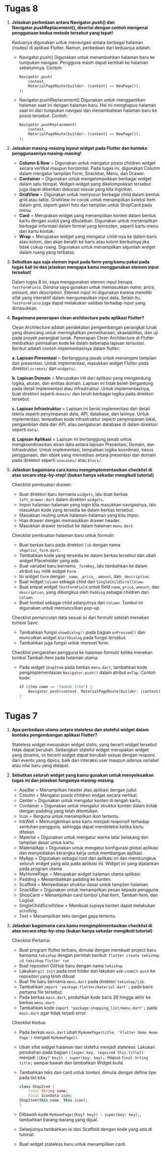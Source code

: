 # Tugas 8 

1. **Jelaskan perbedaan antara Navigator.push() dan Navigator.pushReplacement(), disertai dengan contoh mengenai penggunaan kedua metode tersebut yang tepat!**

    Keduanya digunakan untuk menavigasi antara berbagai halaman (routes) di aplikasi Flutter. Namun, perbedaan dari keduanya adalah:
    - Navigator.push() 
        Digunakan untuk menambahkan halaman baru ke tumpukan navigasi. Pengguna masih dapat kembali ke halaman sebelumnya. Contoh:
        ```Dart 
        Navigator.push(
            context,
            MaterialPageRoute(builder: (context) => NewPage()),
        );
        ```

    - Navigator.pushReplacement()
        Digunakan untuk menggantikan halaman saat ini dengan halaman baru. Hal ini menghapus halaman saat ini dari tumpukan navigasi dan menambahkan halaman baru ke posisi tersebut. Contoh:
        ```Dart
        Navigator.pushReplacement(
            context,
            MaterialPageRoute(builder: (context) => NewPage()),
        );
        ```

2.  **Jelaskan masing-masing layout widget pada Flutter dan konteks penggunaannya masing-masing!**

    - **Column & Row** = Digunakan untuk mengatur posisi children widget secara vertikal maupun horizontal. Pada tugas ini, digunakan Column dalam mengatur tampilan Form, Snackbar, Menu, dan Drawer.
    - **Container** = Digunakan untuk mengelompokkan berbagai widget dalam satu tempat. Widget-widget yang dikelompokkan tersebut juga dapat diberikan dekorasi sesuai yang kita inginkan. 
    - **GridView** = Digunakan untuk menyusun berbagai child dalam bentuk grid atau table. GridView ini cocok untuk menampilkan koleksi item dalam grid, seperti galeri foto dan tampilan untuk ShopCard pada menu.
    - **Card** = Merupakan widget yang menampilkan konten dalam bentuk kartu dengan sudut yang dibulatkan. Digunakan untuk menampilkan berbagai informasi dalam format yang konsisten, seperti kartu menu dan kartu kontak.
    - **Wrap** = Merupakan widget yang mengatur child-nya ke dalam baris atau kolom, dan akan beralih ke baris atau kolom berikutnya jika tidak cukup ruang. Digunakan untuk menampilkan sejumlah widget dalam ruang yang terbatas.

3. **Sebutkan apa saja elemen input pada form yang kamu pakai pada tugas kali ini dan jelaskan mengapa kamu menggunakan elemen input tersebut!**

    Dalam tugas 8 ini, saya menggunakan elemen input berupa `TextFormField`. Dimana saya gunakan untuk memasukkan *name, price, amount, dan description*. Elemen input ini digunakan karena memiliki sifat yang interaktif dalam mengumpulkan input data. Selain itu, `TextFormField` juga dapat melakukan validasi terhadap input yang dimasukkan.

4. **Bagaimana penerapan clean architecture pada aplikasi Flutter?**

    Clean Architecture adalah pendekatan pengembangan perangkat lunak yang dirancang untuk meningkatkan pemeliharaan, skaalabilitas, dan uji pada proyek perangkat lunak. Penerapan Clean Architecture di Flutter melibatkan pemisahan kode ke dalam beberapa lapisan terisolasi. Berikut adalah contoh implementasinya dalam flutter:

    **a. Lapisan Presentasi** = Bertanggung jawab untuk menangani tampilan dan presentasi. Untuk implementasi, masukkan widget Flutter pada direktori `screens/` dan `widgets/`.

    **b. Lapisan Domain** = Merupakan inti dari aplikasi yang mengandung logika, aturan, dan entitas domain. Lapisan ini tidak boleh bergantung pada detail implementasi atau infrastruktur. Untuk implementasinya, buat direktori seperti `domain/` dan teruh berbagai logika pada direktori tersebut.

    **c. Lapisan Infrastruktur** = Lapisan ini berisi implementasi dari detail teknis seperti penyimpanan data, API, database, dan lainnya. Untuk implementasi, tempatkan kode infrastruktur seperti penyimpanan lokal, pengambilan data dari API, atau pengaturan database di dalam direktori seperti `data/`. 
    
    **d. Lapisan Aplikasi** = Lapisan ini bertanggung jawab untuk mengkoordinasikan aliran data antara lapisan Presentasi, Domain, dan Infrastruktur. Untuk implementasi, tempatkan logika koordinasi, kasus penggunaan, dan objek yang memediasi antara presentasi dan domain pada direktori seperti `usecases/` atau `blocs/`.

5. **Jelaskan bagaimana cara kamu mengimplementasikan checklist di atas secara step-by-step! (bukan hanya sekadar mengikuti tutorial)**

    Checklist pembuatan drawer:

    - Buat direktori baru bernama `widgets`, lalu buat berkas `left_drawer.dart` dalam direktori `widgets`.
    - Impor halaman-halaman yang ingin kita masukkan navigasinya, lalu masukkan kode yang tersedia ke dalam berkas tersebut.
    - Masukkan routing untuk halaman-halaman yang kita impor.
    - Hias drawer dengan memasukkan drawer header.
    - Masukkan drawer tersebut ke dalam halaman `menu.dart`.

    Checklist pembuatan halaman baru untuk formulir:

    - Buat berkas baru pada direktori `lib` dengan nama `shoplist_form.dart`.
    - Tambahkan kode yang tersedia ke dalam berkas tersebut dan ubah widget Placeholder yang ada.
    - Buat variabel baru bernama `_formKey`, lalu tambahkan ke dalam atribut `key` milik widget `Form`.
    - Isi widget `Form` dengan `_name`, `_price`, `_amount`, dan `_description`.
    - Buat widget `Column` sebagai child dari `SingleChildScrollView`.
    - Buat empat widget `TextFormField` untuk field `name`, `price`, `amount`, dan `description`, yang dibungkus oleh `Padding` sebagai  children dari `Column`.
    - Buat tombol sebagai child selanjutnya dari `Column`. Tombol ini digunakan untuk memunculkan pop-up.

    Checklist pemunculan data sesuai isi dari formulir setelah menekan tombol Save:

    - Tambahkan fungsi `showDialog()` pada bagian `onPressed()` dan munculkan widget `AlertDialog` pada fungsi tersebut.
    - Tambahkan juga fungsi untuk mereset form.

    Checklist pengarahan pengguna ke halaman formulir ketika menekan tombol Tambah Item pada halaman utama:

    - Pada widget `ShopItem` pada berkas `menu.dart`, tambahkan kode pengimplementasian `Navigator.push()` dalam atribut `onTap`. Contoh kode:
        ```Dart
        if (item.name == "Tambah Item") {
            Navigator.push(context, MaterialPageRoute(builder: (context) => const ShopFormPage()));
        }
        ``` 


# Tugas 7

1. **Apa perbedaan utama antara stateless dan stateful widget dalam konteks pengembangan aplikasi Flutter?**

    Stateless widget merupakan widget statis, yang berarti widget tersebut tidak dapat berubah. Sedangkan stateful widget merupakan widget yang dinamis, ini berarti widget dapat berubah sesuai dengan respons dari events yang dipicu, baik dari interaksi user maupun adanya variabel atau nilai baru yang didapat.

2. **Sebutkan seluruh widget yang kamu gunakan untuk menyelesaikan tugas ini dan jelaskan fungsinya masing-masing.**
    - AppBar = Menampilkan header atas aplikasi dengan judul.
    - Column = Mengatur posisi children widget secara vertikal.
    - Center = Digunakan untuk mengatur konten di tengah kartu.
    - Container = Digunakan untuk mengatur struktur konten dalam kotak dengan padding yang telah ditentukan.
    - Icon = Berguna untuk menampilkan ikon tertentu.
    - InkWell = Memungkinkan area kartu menjadi responsif terhadap sentuhan pengguna, sehingga dapat mendeteksi ketika kartu ditekan.
    - Material = Digunakan untuk mengatur warna latar belakang dan tampilan dasar untuk kartu.
    - MaterialApp = Digunakan untuk mengatur konfigurasi global aplikasi dan menyediakan kerangka kerja untuk membangun aplikasi.
    - MyApp = Digunakan sebagai root dari aplikasi ini dan membungkus seluruh widget yang ada pada aplikasi ini. Widget ini yang dijalankan pada program utama
    - MyHomePage = Merupakan widget halaman utama aplikasi.
    - Padding = Menambahkan padding ke konten.
    - Scaffold = Menyediakan struktur dasar untuk tampilan halaman.
    - SnackBar = Digunakan untuk menampilkan pesan kepada pengguna.
    - ShopCard = Menampilkan card tombol Lihat Item, Tambah Item, dan Logout.
    - SingleChildScrollView = Membuat supaya konten dapat melakukan scrolling.
    - Text = Menampilkan teks dengan gaya tertentu.

3. **Jelaskan bagaimana cara kamu mengimplementasikan checklist di atas secara step-by-step (bukan hanya sekadar mengikuti tutorial)**

    Checklist Pertama:

    - Buat program flutter terbaru, dimulai dengan membuat project baru bernama `tekishop` dengan perintah berikut: 
        ```flutter create tekishop``` 
        ```cd tekishop```
        ```flutter run```
    - Buat repositori GitHub baru dengan nama `tekishop`
    - Lakukan `git init` pada root folder dan lakukan `add-commit-push` ke repositori yang telah dibuat
    - Buat file baru bernama `menu.dart` pada direktori `tekishop/lib`.
    - Tambahkan ```import 'package:flutter/material.dart';``` pada baris pertama file tersebut.
    - Pada berkas `main.dart`, pindahkan kode baris 39 hingga akhir ke berkas `menu.dart`.
    - Tambahkan kode ```import 'package:shopping_list/menu.dart';``` pada `main.dart` agar tidak terjadi error.

    Checklist Kedua:

    - Pada berkas `main.dart` ubah `MyHomePage(title: 'Flutter Demo Home Page')` menjadi `MyHomePage()`.
    - Ubah sifat widget halaman dari stateful menjadi stateless. Lakukan perubahan pada bagian `({super.key, required this.title})` menjadi `({Key? key}) : super(key: key);`. Hapus `final Srting title;` sampai bawah dan tambahkan Widget build.
    - Tambahkan teks dan card untuk tombol, dimulai dengan define tipe pada list kita.

        ```Dart 
        class ShopItem {
            final String name;
            final IconData icon;
        ShopItem(this.name, this.icon);
        }
        ```

    - Dibawah kode `MyHomePage({Key? key}) : super(key: key);`, tambahkan barang-barang yang dijual.
    - Selanjutnya tambahkan isi dari Scaffold dengan kode yang ada di tutorial.
    - Buat widget stateless baru untuk menampilkan card.


<!-- ## Getting Started

This project is a starting point for a Flutter application.

A few resources to get you started if this is your first Flutter project:

- [Lab: Write your first Flutter app](https://docs.flutter.dev/get-started/codelab)
- [Cookbook: Useful Flutter samples](https://docs.flutter.dev/cookbook)

For help getting started with Flutter development, view the
[online documentation](https://docs.flutter.dev/), which offers tutorials,
samples, guidance on mobile development, and a full API reference. -->
